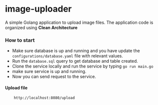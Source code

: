 # image-uploader
A simple Golang application to upload image files. The application code is organized using **Clean Architecture**


### How to start 

- Make sure database is up and running and you have update the ```configurations/database.yaml``` file with relevant values.
- Run the ```database.sql``` query to get database and table created.
- Clone the service locally and run the service by typing ```go run main.go```
- make sure service is up and running. 
- Now you can send request to the service.

#### Upload file

```http
    http://localhost:8080/upload
```